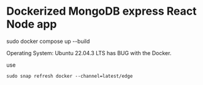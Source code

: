 # Dockerized MongoDB express React Node app

sudo docker compose up --build

Operating System: Ubuntu 22.04.3 LTS has BUG
with the Docker.

use

<code>sudo snap refresh docker --channel=latest/edge</code>
